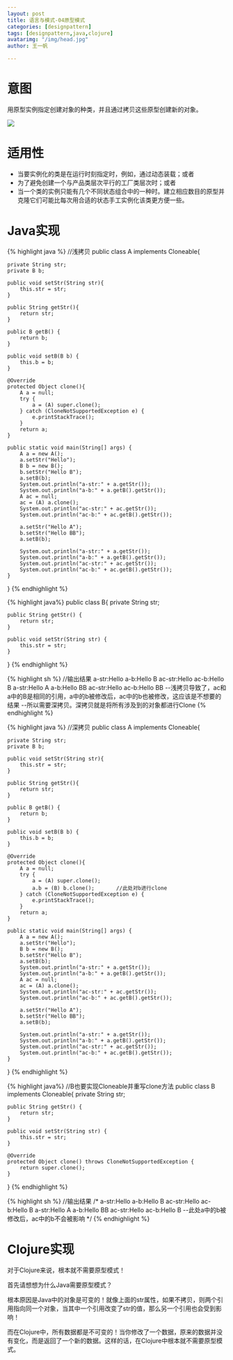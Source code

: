 ```yaml
---
layout: post
title: 语言与模式-04原型模式
categories: [designpattern]
tags: [designpattern,java,clojure]
avatarimg: "/img/head.jpg"
author: 王一帆

---
```


# 意图

用原型实例指定创建对象的种类，并且通过拷贝这些原型创建新的对象。

![]({{site.IMG_PATH}}/assets/designpattern/prototype.jpg)

# 适用性

- 当要实例化的类是在运行时刻指定时，例如，通过动态装载；或者
- 为了避免创建一个与产品类层次平行的工厂类层次时；或者
- 当一个类的实例只能有几个不同状态组合中的一种时。建立相应数目的原型并克隆它们可能比每次用合适的状态手工实例化该类更方便一些。

# Java实现

{% highlight java %}
//浅拷贝
public class A implements Cloneable{

    private String str;
    private B b;

    public void setStr(String str){
        this.str = str;
    }

    public String getStr(){
        return str;
    }

    public B getB() {
        return b;
    }

    public void setB(B b) {
        this.b = b;
    }

    @Override
    protected Object clone(){
        A a = null;
        try {
            a = (A) super.clone();
        } catch (CloneNotSupportedException e) {
            e.printStackTrace();
        }
        return a;
    }

    public static void main(String[] args) {
        A a = new A();
        a.setStr("Hello");
        B b = new B();
        b.setStr("Hello B");
        a.setB(b);
        System.out.println("a-str:" + a.getStr());
        System.out.println("a-b:" + a.getB().getStr());
        A ac = null;
        ac = (A) a.clone();
        System.out.println("ac-str:" + ac.getStr());
        System.out.println("ac-b:" + ac.getB().getStr());

        a.setStr("Hello A");
        b.setStr("Hello BB");
        a.setB(b);

        System.out.println("a-str:" + a.getStr());
        System.out.println("a-b:" + a.getB().getStr());
        System.out.println("ac-str:" + ac.getStr());
        System.out.println("ac-b:" + ac.getB().getStr());
    }
}
{% endhighlight %}

<!-- more -->

{% highlight java%}
public class B{
     private String str;

    public String getStr() {
        return str;
    }

    public void setStr(String str) {
        this.str = str;
    }
}
{% endhighlight %}

{% highlight sh %}
//输出结果
a-str:Hello
a-b:Hello B
ac-str:Hello
ac-b:Hello B
a-str:Hello A
a-b:Hello BB
ac-str:Hello
ac-b:Hello BB       --浅拷贝导致了，ac和a中的B是相同的引用，a中的b被修改后，ac中的b也被修改，这应该是不想要的结果
                    --所以需要深拷贝。深拷贝就是将所有涉及到的对象都进行Clone
{% endhighlight %}

{% highlight java %}
//深拷贝
public class A implements Cloneable{

    private String str;
    private B b;

    public void setStr(String str){
        this.str = str;
    }

    public String getStr(){
        return str;
    }

    public B getB() {
        return b;
    }

    public void setB(B b) {
        this.b = b;
    }

    @Override
    protected Object clone(){
        A a = null;
        try {
            a = (A) super.clone();
            a.b = (B) b.clone();       //此处对b进行clone
        } catch (CloneNotSupportedException e) {
            e.printStackTrace();
        }
        return a;
    }

    public static void main(String[] args) {
        A a = new A();
        a.setStr("Hello");
        B b = new B();
        b.setStr("Hello B");
        a.setB(b);
        System.out.println("a-str:" + a.getStr());
        System.out.println("a-b:" + a.getB().getStr());
        A ac = null;
        ac = (A) a.clone();
        System.out.println("ac-str:" + ac.getStr());
        System.out.println("ac-b:" + ac.getB().getStr());

        a.setStr("Hello A");
        b.setStr("Hello BB");
        a.setB(b);

        System.out.println("a-str:" + a.getStr());
        System.out.println("a-b:" + a.getB().getStr());
        System.out.println("ac-str:" + ac.getStr());
        System.out.println("ac-b:" + ac.getB().getStr());
    }
}
{% endhighlight %}

{% highlight java%}
//B也要实现Cloneable并重写clone方法
public class B implements Cloneable{
     private String str;

    public String getStr() {
        return str;
    }

    public void setStr(String str) {
        this.str = str;
    }

    @Override
    protected Object clone() throws CloneNotSupportedException {
        return super.clone();
    }
}
{% endhighlight %}

{% highlight sh %}
//输出结果
/*
a-str:Hello
a-b:Hello B
ac-str:Hello
ac-b:Hello B
a-str:Hello A
a-b:Hello BB
ac-str:Hello
ac-b:Hello B        --此处a中的b被修改后，ac中的b不会被影响
*/
{% endhighlight %}

# Clojure实现

对于Clojure来说，根本就不需要原型模式！

首先请想想为什么Java需要原型模式？

根本原因是Java中的对象是可变的！就像上面的str属性，如果不拷贝，则两个引用指向同一个对象，当其中一个引用改变了str的值，那么另一个引用也会受到影响！

而在Clojure中，所有数据都是不可变的！当你修改了一个数据，原来的数据并没有变化，而是返回了一个新的数据。这样的话，在Clojure中根本就不需要原型模式。
